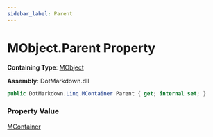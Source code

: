 ```yaml
---
sidebar_label: Parent
---
```


# MObject\.Parent Property

**Containing Type**: [MObject](../index.md)

**Assembly**: DotMarkdown\.dll

```csharp
public DotMarkdown.Linq.MContainer Parent { get; internal set; }
```

### Property Value

[MContainer](../../MContainer/index.md)

